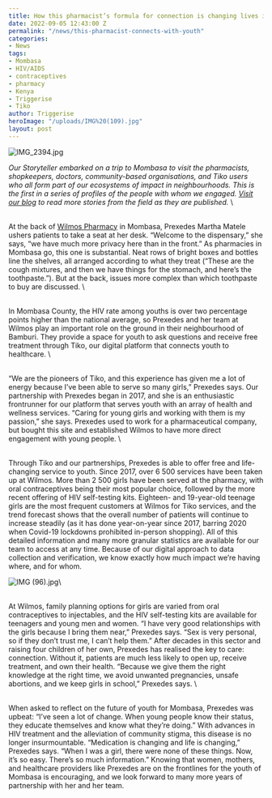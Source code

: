 ```yaml
---
title: How this pharmacist’s formula for connection is changing lives in Mombasa
date: 2022-09-05 12:43:00 Z
permalink: "/news/this-pharmacist-connects-with-youth"
categories:
- News
tags:
- Mombasa
- HIV/AIDS
- contraceptives
- pharmacy
- Kenya
- Triggerise
- Tiko
author: Triggerise
heroImage: "/uploads/IMG%20(109).jpg"
layout: post
---
```


![IMG_2394.jpg](/uploads/IMG_2394.jpg)

*Our Storyteller embarked on a trip to Mombasa to visit the pharmacists, shopkeepers, doctors, community-based organisations, and Tiko users who all form part of our ecosystems of impact in neighbourhoods.
 This is the first in a series of profiles of the people with whom we engaged. [Visit our blog](https://medium.com/@Triggerise) to read more stories from the field as they are published.*
\

\
At the back of [Wilmos Pharmacy](https://www.google.com/maps/place/Wilmos\+Chemist/@-4.0032011,39.6965558,17z/data=!3m1!4b1!4m5!3m4!1s0x18400da5e8cd253f:0xc6cc5c46728597d6!8m2!3d-4.003196!4d39.6987372) in Mombasa, Prexedes Martha Matele ushers patients to take a seat at her desk. “Welcome to the dispensary,” she says, “we have much more privacy here than in the front.” As pharmacies in Mombasa go, this one is substantial. Neat rows of bright boxes and bottles line the shelves, all arranged according to what they treat (“These are the cough mixtures, and then we have things for the stomach, and here’s the toothpaste.”). But at the back, issues more complex than which toothpaste to buy are discussed.
\

\
In Mombasa County, the HIV rate among youths is over two percentage points higher than the national average, so Prexedes and her team at Wilmos play an important role on the ground in their neighbourhood of Bamburi. They provide a space for youth to ask questions and receive free treatment through Tiko, our digital platform that connects youth to healthcare.
\

\
“We are the pioneers of Tiko, and this experience has given me a lot of energy because I’ve been able to serve so many girls,” Prexedes says. Our partnership with Prexedes began in 2017, and she is an enthusiastic frontrunner for our platform that serves youth with an array of health and wellness services. “Caring for young girls and working with them is my passion,” she says. Prexedes used to work for a pharmaceutical company, but bought this site and established Wilmos to have more direct engagement with young people.
\

\
Through Tiko and our partnerships, Prexedes is able to offer free and life-changing service to youth. Since 2017, over 6 500 services have been taken up at Wilmos. More than 2 500 girls have been served at the pharmacy, with oral contraceptives being their most popular choice, followed by the more recent offering of HIV self-testing kits. Eighteen- and 19-year-old teenage girls are the most frequent customers at Wilmos for Tiko services, and the trend forecast shows that the overall number of patients will continue to increase steadily (as it has done year-on-year since 2017, barring 2020 when Covid-19 lockdowns prohibited in-person shopping). All of this detailed information and many more granular statistics are available for our team to access at any time. Because of our digital approach to data collection and verification, we know exactly how much impact we’re having where, and for whom.


![IMG (96).jpg](/uploads/IMG%20(96).jpg)\


\
At Wilmos, family planning options for girls are varied from oral contraceptives to injectables, and the HIV self-testing kits are available for teenagers and young men and women. “I have very good relationships with the girls because I bring them near,” Prexedes says. “Sex is very personal, so if they don’t trust me, I can’t help them.” After decades in this sector and raising four children of her own, Prexedes has realised the key to care: connection. Without it, patients are much less likely to open up, receive treatment, and own their health. “Because we give them the right knowledge at the right time, we avoid unwanted pregnancies, unsafe abortions, and we keep girls in school,” Prexedes says.
\

\
When asked to reflect on the future of youth for Mombasa, Prexedes was upbeat: “I’ve seen a lot of change. When young people know their status, they educate themselves and know what they’re doing.” With advances in HIV treatment and the alleviation of community stigma, this disease is no longer insurmountable. “Medication is changing and life is changing,” Prexedes says. “When I was a girl, there were none of these things. Now, it’s so easy. There’s so much information.” Knowing that women, mothers, and healthcare providers like Prexedes are on the frontlines for the youth of Mombasa is encouraging, and we look forward to many more years of partnership with her and her team.